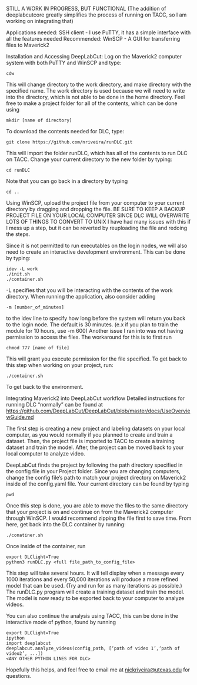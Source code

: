 STILL A WORK IN PROGRESS, BUT FUNCTIONAL
(The addition of deeplabcutcore greatly simplifies the process of running on TACC, so I am working on integrating that)

Applications needed: 
SSH client - I use PuTTY, it has a simple interface with all the features needed
Recommended: WinSCP - A GUI for transferring files to Maverick2

Installation and Accessing DeepLabCut:
Log on the Maverick2 computer system with both PuTTY and WinSCP and type:

	cdw

This will change directory to the work directory, and make directory with the specified name. The work directory is used because we will need to write into the directory, which is not able to be done in the home directory. Feel free to make a project folder for all of the contents, which can be done using 

	mkdir [name of directory]

To download the contents needed for DLC, type:

	git clone https://github.com/nriveira/runDLC.git

This will import the folder runDLC, which has all of the contents to run DLC on TACC.
Change your current directory to the new folder by typing: 

	cd runDLC
	
Note that you can go back in a directory by typing

	cd ..

Using WinSCP, upload the project file from your computer to your current directory by dragging and dropping the file.
BE SURE TO KEEP A BACKUP PROJECT FILE ON YOUR LOCAL COMPUTER SINCE DLC WILL OVERWRITE LOTS OF THINGS TO CONVERT TO UNIX
I have had many issues with this if I mess up a step, but it can be reverted by reuploading the file and redoing the steps.


Since it is not permitted to run executables on the login nodes, we will also need to create an interactive development environment. This can be done by typing:

	idev -L work
	./init.sh
	./container.sh

-L specifies that you will be interacting with the contents of the work directory. When running the application, also consider adding

	-m [number_of_minutes] 

to the idev line to specify how long before the system will return you back to the login node. The default is 30 minutes. (e.x if you plan to train the module for 10 hours, use -m 600)
Another issue I ran into was not having permission to access the files. The workaround for this is to first run 

	chmod 777 [name of file]

This will grant you execute permission for the file specified. 
To get back to this step when working on your project, run:

	./container.sh

To get back to the environment.

Integrating Maverick2 into DeepLabCut workflow
Detailed instructions for running DLC “normally” can be found at https://github.com/DeepLabCut/DeepLabCut/blob/master/docs/UseOverviewGuide.md

The first step is creating a new project and labeling datasets on your local computer, as you would normally if you planned to create and train a dataset. Then, the project file is imported to TACC to create a training dataset and train the model. After, the project can be moved back to your local computer to analyze video.

DeepLabCut finds the project by following the path directory specified in the config file in your Project folder. Since you are changing computers, change the config file’s path to match your project directory on Maverick2 inside of the config.yaml file. Your current directory can be found by typing

	pwd

Once this step is done, you are able to move the files to the same directory that your project is on and continue on from the Maverick2 computer through WinSCP. I would recommend zipping the file first to save time. From here, get back into the DLC container by running:
 		
	./conatiner.sh

Once inside of the container, run 

	export DLClight=True
	python3 runDLC.py <full file_path_to_config_file>

This step will take several hours. It will tell display when a message every 1000 iterations and every 50,000 iterations will produce a more refined model that can be used. (Try and run for as many iterations as possible.) The runDLC.py program will create a training dataset and train the model. The model is now ready to be exported back to your computer to analyze videos. 

You can also continue the analysis using TACC, this can be done in the interactive mode of python, found by running

	export DLClight=True
	ipython
	import deeplabcut
	deeplabcut.analyze_videos(config_path, [‘path of video 1’,‘path of video2’, ...])
	<ANY OTHER PYTHON LINES FOR DLC>
	
Hopefully this helps, and feel free to email me at nickriveira@utexas.edu for questions.
